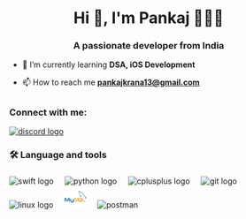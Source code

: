 <h1 align="center">Hi 👋, I'm Pankaj 👨🏻‍💻 </h1>
<h3 align="center">A passionate developer from India</h3>


- 🌱 I’m currently learning **DSA, iOS Development**

- 📫 How to reach me **pankajkrana13@gmail.com**

##

<h3 align="left">Connect with me:</h3>
<p align="left">
  </a>
  <a href="https://discordapp.com/users/791273354706944038" target="_blank">
    <img src="https://img.shields.io/static/v1?message=Discord&logo=discord&label=&color=7289DA&logoColor=white&labelColor=&style=for-the-badge" height="35" alt="discord logo"  />
  </a>
</div>

<h3 align="left">🛠 Language and tools</h3>

###
<p>
<div align="left">
  <img src="https://cdn.jsdelivr.net/gh/devicons/devicon/icons/swift/swift-original.svg" height="40" alt="swift logo"  />
  <img width="12" />
  <img src="https://cdn.jsdelivr.net/gh/devicons/devicon/icons/python/python-original.svg" height="40" alt="python logo"  />
  <img width="12" />
  <img src="https://cdn.jsdelivr.net/gh/devicons/devicon/icons/cplusplus/cplusplus-original.svg" height="40" alt="cplusplus logo"  />
  <img width="12" />
  <img src="https://cdn.jsdelivr.net/gh/devicons/devicon/icons/git/git-original.svg" height="40" alt="git logo"  />
  <img width="12" />
  <img src="https://cdn.jsdelivr.net/gh/devicons/devicon/icons/linux/linux-original.svg" height="40" alt="linux logo"  />
  <img width="12" />
  <img src="https://raw.githubusercontent.com/devicons/devicon/master/icons/mysql/mysql-original-wordmark.svg" width="40" height="40"  alt="mysql" />
  <img width="12" />
  <img src="https://www.vectorlogo.zone/logos/getpostman/getpostman-icon.svg" width="40" height="40"  alt="postman" />
  <img width="12" />
</div></p>


